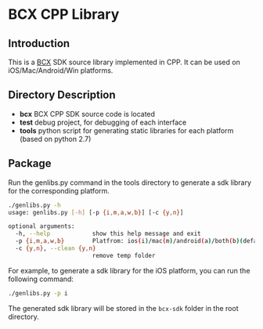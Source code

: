 # BCX CPP Library

## Introduction

This is a [BCX](https://www.cocosbcx.io/) SDK source library implemented in CPP. It can be used on iOS/Mac/Android/Win platforms.

## Directory Description

* __bcx__    BCX CPP SDK source code is located
* __test__   debug project, for debugging of each interface
* __tools__  python script for generating static libraries for each platform (based on python 2.7)


## Package

Run the genlibs.py command in the tools directory to generate a sdk library for the corresponding platform.

```bash
./genlibs.py -h
usage: genlibs.py [-h] [-p {i,m,a,w,b}] [-c {y,n}]

optional arguments:
  -h, --help            show this help message and exit
  -p {i,m,a,w,b}        Platfrom: ios(i)/mac(m)/android(a)/both(b)(default)
  -c {y,n}, --clean {y,n}
                        remove temp folder
```

For example, to generate a sdk library for the iOS platform, you can run the following command:

```bash
./genlibs.py -p i
```

The generated sdk library will be stored in the `bcx-sdk` folder in the root directory.

